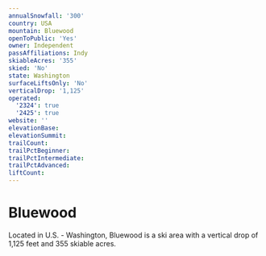 ```yaml
---
annualSnowfall: '300'
country: USA
mountain: Bluewood
openToPublic: 'Yes'
owner: Independent
passAffiliations: Indy
skiableAcres: '355'
skied: 'No'
state: Washington
surfaceLiftsOnly: 'No'
verticalDrop: '1,125'
operated:
  '2324': true
  '2425': true
website: ''
elevationBase:
elevationSummit:
trailCount:
trailPctBeginner:
trailPctIntermediate:
trailPctAdvanced:
liftCount:
---
```



# Bluewood

Located in U.S. - Washington, Bluewood is a ski area with a vertical drop of 1,125 feet and 355 skiable acres.
